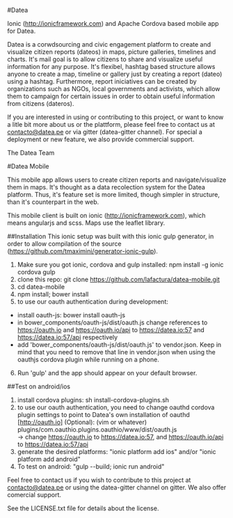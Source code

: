 #Datea

Ionic (http://ionicframework.com) and Apache Cordova based mobile app for Datea. 

Datea is a corwdsourcing and civic engagement platform to create and visualize citizen reports (dateos) in maps, picture galleries, timelines and charts. It's mail goal is to allow citizens to share and visualize useful information for any purpose. It's flexibel, hashtag based structure allows anyone to create a map, timeline or gallery just by creating a report (dateo) using a hashtag. Furthermore, report iniciatives can be created by organizations such as NGOs, local governments and activists, which allow them to campaign for certain issues in order to obtain useful information from citizens (dateros).

If you are interested in using or contributing to this project, or want to know a litle bit more about us or the plattform, please feel free to contact us at contacto@datea.pe or via gitter (datea-gitter channel). For special a deployment or new feature, we also provide commercial support.

The Datea Team

#Datea Mobile

This mobile app allows users to create citizen reports and navigate/visualize them in maps. It's thought as a data recolection system for the Datea platform. Thus, it's feature set is more limited, though simpler in structure, than it's counterpart in the web. 

This mobile client is built on ionic (http://ionicframework.com), which means angularjs and scss. Maps use the leaflet library. 

##Installation
This ionic setup was built with this ionic gulp generator, in order to allow compilation of the source (https://github.com/tmaximini/generator-ionic-gulp).

1. Make sure you got ionic, cordova and gulp installed: npm install -g ionic cordova gulp
2. clone this repo: git clone https://github.com/lafactura/datea-mobile.git
3. cd datea-mobile
4. npm install; bower install
5. to use our oauth authentication during development: 
  - install oauth-js: bower install oauth-js
  - in bower_components/oauth-js/dist/oauth.js change references to https://oauth.io and https://oauth.io/api to https://datea.io:57 and https://datea.io:57/api respectively
  - add 'bower_components/oauth-js/dist/oauth.js' to vendor.json. Keep in mind that you need to remove that line in vendor.json when using the oauthjs cordova plugin while running on a phone.
6. Run 'gulp' and the app should appear on your default browser.

##Test on android/ios
1. install cordova plugins: sh install-cordova-plugins.sh
2. to use our oauth authentication, you need to change oauthd cordova plugin settings to point to Datea's own installation of oauthd [http://oauth.io] (Optional): 
  (vim or whatever) plugins/com.oauthio.plugins.oauthio/www/dist/oauth.js  
  -> change https://oauth.io to https://datea.io:57, and https://oauth.io/api to https://datea.io:57/api
3. generate the desired platforms: "ionic platform add ios" and/or "ionic platform add android"
4. To test on android: "gulp --build; ionic run android"

Feel free to contact us if you wish to contribute to this project at contacto@datea.pe or using the datea-gitter channel on gitter. We also offer comercial support.

See the LICENSE.txt file for details about the license.
